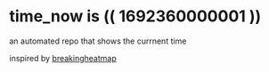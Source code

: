 # time_now is (( 1692360000001 ))

an automated repo that shows the currnent time

inspired by [breakingheatmap](https://github.com/breakingheatmap/breakingheatmap)